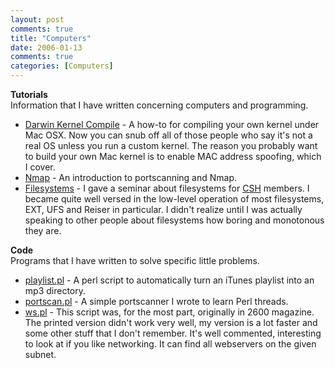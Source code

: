 ```yaml
---
layout: post
comments: true
title: "Computers"
date: 2006-01-13
comments: true
categories: [Computers]
---
```

**Tutorials**<br />
Information that I have written concerning computers and programming.

* [Darwin Kernel Compile](http://dinomite.net/computers/darwin-kernel-compile/) -  A how-to for compiling your own kernel under Mac OSX. Now you can snub off all of those people who say it's not a real OS unless you run a custom kernel. The reason you probably want to build your own Mac kernel is to enable MAC address spoofing, which I cover.
* [Nmap](http://dinomite.net/computers/nmap/) -  An introduction to portscanning and Nmap.
* [Filesystems](http://dinomite.net/computers/filesystems) -  I gave a seminar about filesystems for [CSH](http://www.csh.rit.edu) members. I became quite well versed in the low-level operation of most filesystems, EXT, UFS and Reiser in particular. I didn't realize until I was actually speaking to other people about filesystems how boring and monotonous they are.

**Code**<br />
Programs that I have written to solve specific little problems.

* [playlist.pl](http://dinomite.net/computers/playlist/) - A perl script to automatically turn an iTunes playlist into an mp3 directory.
* [portscan.pl](http://dinomite.net/wp-content/attic/portscan.txt) - A simple portscanner I wrote to learn Perl threads.
* [ws.pl](http://dinomite.net/wp-content/attic/ws.txt) - This script was, for the most part, originally in 2600 magazine. The printed version didn't work very well, my version is a lot faster and some other stuff that I don't remember. It's well commented, interesting to look at if you like networking.  It can find all webservers on the given subnet.
